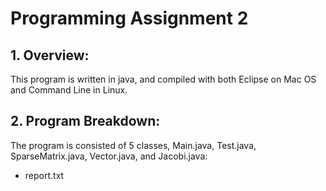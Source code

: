 # Programming Assignment 2

## 1. Overview:

This program is written in java, and compiled with both Eclipse on Mac OS and Command Line in Linux.

## 2. Program Breakdown:

The program is consisted of 5 classes, Main.java, Test.java, SparseMatrix.java, Vector.java, and Jacobi.java:

 - report.txt
